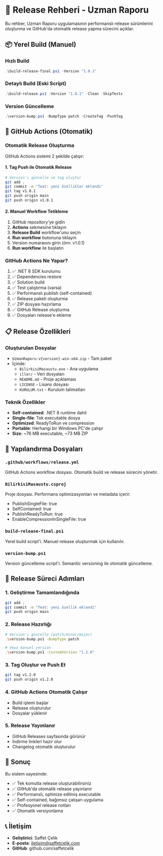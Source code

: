# 🚀 Release Rehberi - Uzman Raporu

Bu rehber, Uzman Raporu uygulamasının performanslı release sürümlerini oluşturma ve GitHub'da otomatik release yapma sürecini açıklar.

## 📦 Yerel Build (Manuel)

### Hızlı Build
```powershell
.\build-release-final.ps1 -Version "1.0.1"
```

### Detaylı Build (Eski Script)
```powershell
.\build-release.ps1 -Version "1.0.1" -Clean -SkipTests
```

### Version Güncelleme
```powershell
.\version-bump.ps1 -BumpType patch -CreateTag -PushTag
```

## 🤖 GitHub Actions (Otomatik)

### Otomatik Release Oluşturma

GitHub Actions sistemi 2 şekilde çalışır:

#### 1. Tag Push ile Otomatik Release
```bash
# Version'ı güncelle ve tag oluştur
git add .
git commit -m "feat: yeni özellikler eklendi"
git tag v1.0.1
git push origin main
git push origin v1.0.1
```

#### 2. Manuel Workflow Tetikleme
1. GitHub repository'ye gidin
2. **Actions** sekmesine tıklayın
3. **Release Build** workflow'unu seçin
4. **Run workflow** butonuna tıklayın
5. Version numarasını girin (örn: v1.0.1)
6. **Run workflow** ile başlatın

### GitHub Actions Ne Yapar?

1. ✅ .NET 8 SDK kurulumu
2. ✅ Dependencies restore
3. ✅ Solution build
4. ✅ Test çalıştırma (varsa)
5. ✅ Performanslı publish (self-contained)
6. ✅ Release paketi oluşturma
7. ✅ ZIP dosyası hazırlama
8. ✅ GitHub Release oluşturma
9. ✅ Dosyaları release'e ekleme

## 📋 Release Özellikleri

### Oluşturulan Dosyalar
- `UzmanRaporu-v{version}-win-x64.zip` - Tam paket
- İçinde:
  - `BilirkisiMasaustu.exe` - Ana uygulama
  - `iller/` - Veri dosyaları
  - `README.md` - Proje açıklaması
  - `LICENSE` - Lisans dosyası
  - `KURULUM.txt` - Kurulum talimatları

### Teknik Özellikler
- **Self-contained**: .NET 8 runtime dahil
- **Single-file**: Tek executable dosya
- **Optimized**: ReadyToRun ve compression
- **Portable**: Herhangi bir Windows PC'de çalışır
- **Size**: ~76 MB executable, ~73 MB ZIP

## 🔧 Yapılandırma Dosyaları

### `.github/workflows/release.yml`
GitHub Actions workflow dosyası. Otomatik build ve release sürecini yönetir.

### `BilirkisiMasaustu.csproj`
Proje dosyası. Performans optimizasyonları ve metadata içerir:
- PublishSingleFile: true
- SelfContained: true
- PublishReadyToRun: true
- EnableCompressionInSingleFile: true

### `build-release-final.ps1`
Yerel build script'i. Manuel release oluşturmak için kullanılır.

### `version-bump.ps1`
Version güncelleme script'i. Semantic versioning ile otomatik güncelleme.

## 📝 Release Süreci Adımları

### 1. Geliştirme Tamamlandığında
```bash
git add .
git commit -m "feat: yeni özellik eklendi"
git push origin main
```

### 2. Release Hazırlığı
```bash
# Version'ı güncelle (patch/minor/major)
.\version-bump.ps1 -BumpType patch

# Veya manuel version
.\version-bump.ps1 -CustomVersion "1.2.0"
```

### 3. Tag Oluştur ve Push Et
```bash
git tag v1.2.0
git push origin v1.2.0
```

### 4. GitHub Actions Otomatik Çalışır
- Build işlemi başlar
- Release oluşturulur
- Dosyalar yüklenir

### 5. Release Yayınlanır
- GitHub Releases sayfasında görünür
- İndirme linkleri hazır olur
- Changelog otomatik oluşturulur

## 🎯 Sonuç

Bu sistem sayesinde:
- ✅ Tek komutla release oluşturabilirsiniz
- ✅ GitHub'da otomatik release yayınlanır
- ✅ Performanslı, optimize edilmiş executable
- ✅ Self-contained, bağımsız çalışan uygulama
- ✅ Profesyonel release notları
- ✅ Otomatik versiyonlama

## 📞 İletişim

- **Geliştirici**: Saffet Çelik
- **E-posta**: iletisim@saffetcelik.com
- **GitHub**: github.com/saffetcelik
